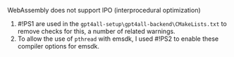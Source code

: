 WebAssembly does not support IPO (interprocedural optimization)
1. #!PS1 are used in the `gpt4all-setup\gpt4all-backend\CMakeLists.txt` to remove checks for this, a number of related warnings.
2. To allow the use of `pthread` with emsdk, I used #!PS2 to enable these compiler options for emsdk.

